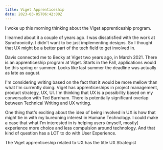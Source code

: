 ```yaml
---
title: Viget Apprenticeship
date: 2023-03-05T06:42:00Z
---
```


I woke up this morning thinking about the Viget apprenticeship program.

I learned about it a couple of years ago.
I was dissatisfied with the work at Synchronicity.
I didn't want to be just implementing designs.
So I thought that UX might be a better part of the tech field to get involved in.

Davis connected me to Becky at Viget two years ago, in March 2021.
There is an apprenticeship program at Viget.
Starts in the Fall, applications would be this spring or summer.
Looks like last summer the deadline was actually as late as august.

I'm considering writing based on the fact that it would be more mellow than what I'm currently doing.
Viget has apprenticeships in project management, product strategy, UX, UI.
I'm thinking that UX is a possibility based on my conversation with Ted Burnham.
There is potentially significant overlap between Technical Writing and UX writing.

One thing that's exciting about the idea of being involved in UX is how that might tie in with my bureoning interest in Humane Technology.
I could make a case that what I'm interested in is helping users (myself, mostly) experience more choice and less compulsion around technology.
And that kind of question has a LOT to do with User Experience.

The Viget apprenticeship related to UX has the title UX Strategist

